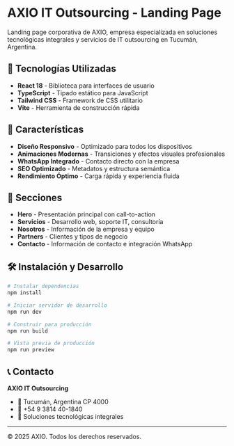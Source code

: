 # AXIO IT Outsourcing - Landing Page

Landing page corporativa de AXIO, empresa especializada en soluciones tecnológicas integrales y servicios de IT outsourcing en Tucumán, Argentina.

## 🚀 Tecnologías Utilizadas

- **React 18** - Biblioteca para interfaces de usuario
- **TypeScript** - Tipado estático para JavaScript
- **Tailwind CSS** - Framework de CSS utilitario
- **Vite** - Herramienta de construcción rápida

## 🎯 Características

- **Diseño Responsivo** - Optimizado para todos los dispositivos
- **Animaciones Modernas** - Transiciones y efectos visuales profesionales
- **WhatsApp Integrado** - Contacto directo con la empresa
- **SEO Optimizado** - Metadatos y estructura semántica
- **Rendimiento Óptimo** - Carga rápida y experiencia fluida

## 📱 Secciones

- **Hero** - Presentación principal con call-to-action
- **Servicios** - Desarrollo web, soporte IT, consultoría
- **Nosotros** - Información de la empresa y equipo
- **Partners** - Clientes y tipos de negocio
- **Contacto** - Información de contacto e integración WhatsApp

## 🛠️ Instalación y Desarrollo

```bash
# Instalar dependencias
npm install

# Iniciar servidor de desarrollo
npm run dev

# Construir para producción
npm run build

# Vista previa de producción
npm run preview
```

## 📞 Contacto

**AXIO IT Outsourcing**
- 📍 Tucumán, Argentina CP 4000
- 📱 +54 9 3814 40-1840
- 💼 Soluciones tecnológicas integrales

---

© 2025 AXIO. Todos los derechos reservados.
